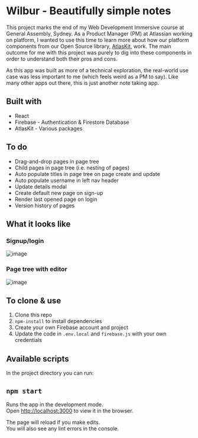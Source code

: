# Wilbur - Beautifully simple notes
This project marks the end of my Web Development Immersive course at General Assembly, Sydney. As a Product Manager (PM) at Atlassian working on platform, I wanted to use this time to learn more about how our platform components from our Open Source library, [AtlasKit](https://atlaskit.atlassian.com/packages), work. The main outcome for me with this project was purely to dig into these components in order to understand both their pros and cons.

As this app was built as more of a technical exploration, the real-world use case was less important to me (which feels weird as a PM to say). Like many other apps out there, this is just another note taking app. 

## Built with
- React
- Firebase - Authentication & Firestore Database
- AtlasKit - Various packages

## To do
- Drag-and-drop pages in page tree
- Child pages in page tree (i.e. nesting of pages)
- Auto populate titles in page tree on page create and update
- Auto populate username in left nav header
- Update details modal
- Create default new page on sign-up
- Render last opened page on login
- Version history of pages

## What it looks like
### Signup/login
![image](https://user-images.githubusercontent.com/30368504/117522601-bc8be600-aff7-11eb-9b19-b681bc7ca590.png)

### Page tree with editor
![image](https://user-images.githubusercontent.com/30368504/117522557-7cc4fe80-aff7-11eb-99eb-8c43bf8bb101.png)

## To clone & use
1. Clone this repo
2. `npm-install` to install dependencies
3. Create your own Firebase account and project
4. Update the code in `.env.local` and `firebase.js` with your own credentials

## Available scripts

In the project directory you can run:
## `npm start`

Runs the app in the development mode.\
Open [http://localhost:3000](http://localhost:3000) to view it in the browser.

The page will reload if you make edits.\
You will also see any lint errors in the console.
